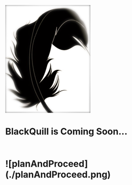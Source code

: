 ![BlackQuill](./BlackQuill.png)
<h1>BlackQuill is Coming Soon...</h>
<br />
<br />
<br />
![planAndProceed](./planAndProceed.png)

